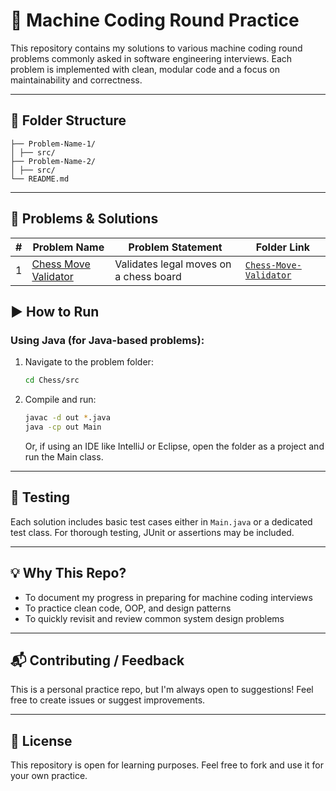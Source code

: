 # 🧠 Machine Coding Round Practice

This repository contains my solutions to various machine coding round problems commonly asked in software engineering interviews. Each problem is implemented with clean, modular code and a focus on maintainability and correctness.

---

## 📂 Folder Structure
```
├── Problem-Name-1/
│ ├── src/
├── Problem-Name-2/
│ ├── src/
└── README.md
```
---

## 📌 Problems & Solutions

| #  | Problem Name           | Problem Statement                           | Folder Link           |
|----|------------------------|---------------------------------------------|------------------------|
| 1  | [Chess Move Validator](https://workat.tech/machine-coding/practice/design-chess-validator-to77d8oqpx2h) | Validates legal moves on a chess board | [`Chess-Move-Validator`](./Chess) |

## ▶️ How to Run

### Using Java (for Java-based problems):

1. Navigate to the problem folder:
   ```bash
   cd Chess/src
   ```
2. Compile and run:
    ```bash
   javac -d out *.java
   java -cp out Main
    ```
   Or, if using an IDE like IntelliJ or Eclipse, open the folder as a project and run the Main class.

---
## 🧪 Testing

Each solution includes basic test cases either in `Main.java` or a dedicated test class. For thorough testing, JUnit or assertions may be included.

---

## 💡 Why This Repo?

- To document my progress in preparing for machine coding interviews
- To practice clean code, OOP, and design patterns
- To quickly revisit and review common system design problems

---

## 📬 Contributing / Feedback

This is a personal practice repo, but I'm always open to suggestions! Feel free to create issues or suggest improvements.

---

## 📜 License

This repository is open for learning purposes. Feel free to fork and use it for your own practice.